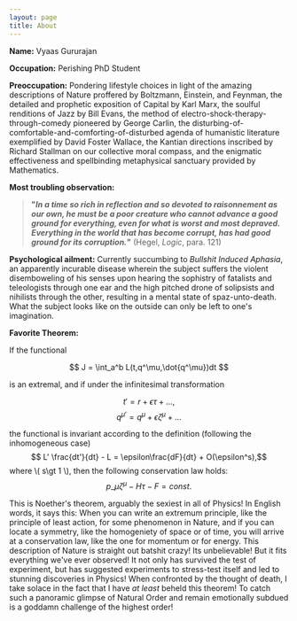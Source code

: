 ```yaml
---
layout: page
title: About
---
```


**Name:** Vyaas Gururajan

**Occupation:** Perishing PhD Student

**Preoccupation:** Pondering lifestyle choices in light of the amazing descriptions of Nature proffered by Boltzmann, Einstein, and Feynman, the detailed and prophetic exposition of Capital by Karl Marx, the soulful renditions of Jazz by Bill Evans, the method of electro-shock-therapy-through-comedy pioneered by George Carlin, the disturbing-of-comfortable-and-comforting-of-disturbed agenda of humanistic literature exemplified by David Foster Wallace, the Kantian directions inscribed by Richard Stallman on our collective moral compass, and the enigmatic effectiveness and spellbinding metaphysical sanctuary provided by Mathematics.

**Most troubling observation:**
>**"***In a time so rich in reflection and so devoted to raisonnement as our own, he must be a poor creature who cannot advance a good ground for everything, even for what is worst and most depraved. Everything in the world that has become corrupt, has had good ground for its corruption.***"** (Hegel, *Logic*, para. 121)

**Psychological ailment:** Currently succumbing to *Bullshit Induced Aphasia*, an apparently incurable disease wherein the subject suffers the violent disemboweling of his senses upon hearing the sophistry of fatalists and teleologists through one ear and the high pitched drone of solipsists and nihilists through the other, resulting in a mental state of spaz-unto-death. What the subject looks like on the outside can only be left to one's imagination.

**Favorite Theorem:**

If the functional

$$ J  = \int_a^b L(t,q^\mu,\dot{q^\mu})dt $$

is an extremal, and if under the infinitesimal transformation

$$ t' = r +\epsilon\tau + ..., $$
$$ q^{\mu'}  = q^{\mu} + \epsilon\zeta^\mu + ... $$

the functional is invariant according to the definition (following the inhomogeneous case)
$$ L' \frac{dt'}{dt} - L = \epsilon\frac{dF}{dt} + O(\epsilon^s),$$ where \\( s\gt 1 \\), 
then the following conservation law holds:
$$ \displaystyle p\_{\mu}\zeta{^\mu} - H\tau - F = const. $$


This is Noether's theorem, arguably the sexiest in all of Physics! In English words, it says this:
When you can write an extremum principle, like the principle of least action, for some phenomenon in Nature, and if you can locate a symmetry, like the homogeniety of space or of time, you will arrive at a conservation law, like the one for momentum or for energy. This description of Nature is straight out batshit crazy! Its unbelievable! But it fits everything we've ever observed! It not only has survived the test of experiment, but has suggested experiments to stress-test itself and led to stunning discoveries in Physics! When confronted by the thought of death, I take solace in the fact that I have *at least* beheld this theorem! To catch such a panoramic glimpse of Natural Order and remain emotionally subdued is a goddamn challenge of the highest order!

